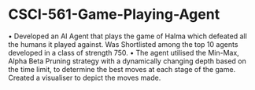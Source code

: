 # CSCI-561-Game-Playing-Agent
• Developed an AI Agent that plays the game of Halma which defeated all the humans it played against. Was Shortlisted among the top 10 agents developed in a class of strength 750.
• The agent utilised the Min-Max, Alpha Beta Pruning strategy with a dynamically changing depth based on the time limit, to determine the best moves at each stage of the game. Created a visualiser to depict the moves made.
